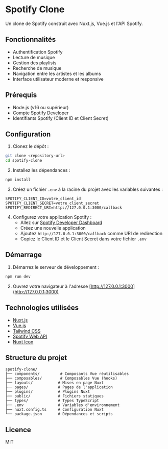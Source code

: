 # Spotify Clone

Un clone de Spotify construit avec Nuxt.js, Vue.js et l'API Spotify.

## Fonctionnalités

- Authentification Spotify
- Lecture de musique
- Gestion des playlists
- Recherche de musique
- Navigation entre les artistes et les albums
- Interface utilisateur moderne et responsive

## Prérequis

- Node.js (v16 ou supérieur)
- Compte Spotify Developer
- Identifiants Spotify (Client ID et Client Secret)

## Configuration

1. Clonez le dépôt :
```bash
git clone <repository-url>
cd spotify-clone
```

2. Installez les dépendances :
```bash
npm install
```

3. Créez un fichier `.env` à la racine du projet avec les variables suivantes :
```
SPOTIFY_CLIENT_ID=votre_client_id
SPOTIFY_CLIENT_SECRET=votre_client_secret
SPOTIFY_REDIRECT_URI=http://127.0.0.1:3000/callback
```

4. Configurez votre application Spotify :
   - Allez sur [Spotify Developer Dashboard](https://developer.spotify.com/dashboard)
   - Créez une nouvelle application
   - Ajoutez `http://127.0.0.1:3000/callback` comme URI de redirection
   - Copiez le Client ID et le Client Secret dans votre fichier `.env`

## Démarrage

1. Démarrez le serveur de développement :
```bash
npm run dev
```

2. Ouvrez votre navigateur à l'adresse [http://127.0.0.1:3000](http://127.0.0.1:3000)

## Technologies utilisées

- [Nuxt.js](https://nuxt.com/)
- [Vue.js](https://vuejs.org/)
- [Tailwind CSS](https://tailwindcss.com/)
- [Spotify Web API](https://developer.spotify.com/documentation/web-api/)
- [Nuxt Icon](https://nuxt.com/modules/icon)

## Structure du projet

```
spotify-clone/
├── components/         # Composants Vue réutilisables
├── composables/        # Composables Vue (hooks)
├── layouts/           # Mises en page Nuxt
├── pages/             # Pages de l'application
├── plugins/           # Plugins Nuxt
├── public/            # Fichiers statiques
├── types/             # Types TypeScript
├── .env               # Variables d'environnement
├── nuxt.config.ts     # Configuration Nuxt
└── package.json       # Dépendances et scripts
```

## Licence

MIT
